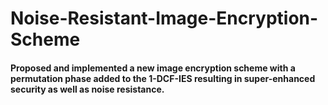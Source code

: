 # Noise-Resistant-Image-Encryption-Scheme

#### Proposed and implemented a new image encryption scheme with a permutation phase added to the 1-DCF-IES resulting in super-enhanced security as well as noise resistance.
